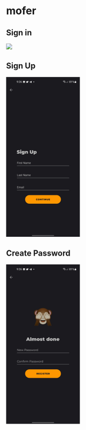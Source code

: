 # mofer


## Sign in
<img src="https://raw.githubusercontent.com/TheMoonK1d/mofer-mobile-frontend/blob/master/img/photo_2023-07-31_11-37-00.jpg" width="200" />

## Sign Up
<img src="https://raw.githubusercontent.com/TheMoonK1d/food-rating-system-android/master/screens/Screenshot_20230121-092617_Rate.jpg" width="200" />

## Create Password
<img src="https://raw.githubusercontent.com/TheMoonK1d/food-rating-system-android/master/screens/Screenshot_20230121-092620_Rate.jpg" width="200" />
